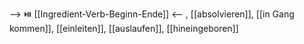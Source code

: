 --> ⏯️ [[Ingredient-Verb-Beginn-Ende]] <--
, [[absolvieren]], [[in Gang kommen]], [[einleiten]], [[auslaufen]], [[hineingeboren]]